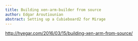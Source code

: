 ```yaml
---
title: Building xen-arm-builder from source
author: Edgar Aroutiounian
abstract: Setting up a Cubieboard2 for Mirage
---
```


<http://hyegar.com/2016/03/15/building-xen-arm-from-source/>
